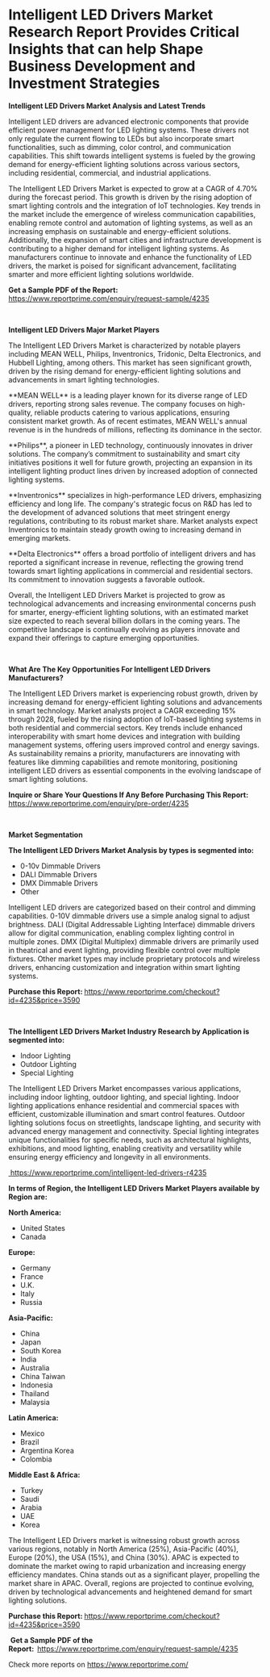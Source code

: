 <p><h1>Intelligent LED Drivers Market Research Report Provides Critical Insights that can help Shape Business Development and Investment Strategies</h1></p><p><strong>Intelligent LED Drivers Market Analysis and Latest Trends</strong></p>
<p><p>Intelligent LED drivers are advanced electronic components that provide efficient power management for LED lighting systems. These drivers not only regulate the current flowing to LEDs but also incorporate smart functionalities, such as dimming, color control, and communication capabilities. This shift towards intelligent systems is fueled by the growing demand for energy-efficient lighting solutions across various sectors, including residential, commercial, and industrial applications.</p><p>The Intelligent LED Drivers Market is expected to grow at a CAGR of 4.70% during the forecast period. This growth is driven by the rising adoption of smart lighting controls and the integration of IoT technologies. Key trends in the market include the emergence of wireless communication capabilities, enabling remote control and automation of lighting systems, as well as an increasing emphasis on sustainable and energy-efficient solutions. Additionally, the expansion of smart cities and infrastructure development is contributing to a higher demand for intelligent lighting systems. As manufacturers continue to innovate and enhance the functionality of LED drivers, the market is poised for significant advancement, facilitating smarter and more efficient lighting solutions worldwide.</p></p>
<p><strong>Get a Sample PDF of the Report:&nbsp;</strong> <a href="https://www.reportprime.com/enquiry/request-sample/4235?utm_campaign=3059&utm_medium=2&utm_source=Github&utm_content=ia&utm_term=19032025&utm_id=intelligent-led-drivers">https://www.reportprime.com/enquiry/request-sample/4235</a></p>
<p>&nbsp;</p>
<p><strong>Intelligent LED Drivers Major Market Players</strong></p>
<p><p>The Intelligent LED Drivers Market is characterized by notable players including MEAN WELL, Philips, Inventronics, Tridonic, Delta Electronics, and Hubbell Lighting, among others. This market has seen significant growth, driven by the rising demand for energy-efficient lighting solutions and advancements in smart lighting technologies.</p><p>**MEAN WELL** is a leading player known for its diverse range of LED drivers, reporting strong sales revenue. The company focuses on high-quality, reliable products catering to various applications, ensuring consistent market growth. As of recent estimates, MEAN WELL's annual revenue is in the hundreds of millions, reflecting its dominance in the sector.</p><p>**Philips**, a pioneer in LED technology, continuously innovates in driver solutions. The company’s commitment to sustainability and smart city initiatives positions it well for future growth, projecting an expansion in its intelligent lighting product lines driven by increased adoption of connected lighting systems.</p><p>**Inventronics** specializes in high-performance LED drivers, emphasizing efficiency and long life. The company's strategic focus on R&D has led to the development of advanced solutions that meet stringent energy regulations, contributing to its robust market share. Market analysts expect Inventronics to maintain steady growth owing to increasing demand in emerging markets.</p><p>**Delta Electronics** offers a broad portfolio of intelligent drivers and has reported a significant increase in revenue, reflecting the growing trend towards smart lighting applications in commercial and residential sectors. Its commitment to innovation suggests a favorable outlook.</p><p>Overall, the Intelligent LED Drivers Market is projected to grow as technological advancements and increasing environmental concerns push for smarter, energy-efficient lighting solutions, with an estimated market size expected to reach several billion dollars in the coming years. The competitive landscape is continually evolving as players innovate and expand their offerings to capture emerging opportunities.</p></p>
<p>&nbsp;</p>
<p><strong>What Are The Key Opportunities For Intelligent LED Drivers Manufacturers?</strong></p>
<p><p>The Intelligent LED Drivers market is experiencing robust growth, driven by increasing demand for energy-efficient lighting solutions and advancements in smart technology. Market analysts project a CAGR exceeding 15% through 2028, fueled by the rising adoption of IoT-based lighting systems in both residential and commercial sectors. Key trends include enhanced interoperability with smart home devices and integration with building management systems, offering users improved control and energy savings. As sustainability remains a priority, manufacturers are innovating with features like dimming capabilities and remote monitoring, positioning intelligent LED drivers as essential components in the evolving landscape of smart lighting solutions.</p></p>
<p><strong>Inquire or Share Your Questions If Any Before Purchasing This Report:</strong> <a href="https://www.reportprime.com/enquiry/pre-order/4235?utm_campaign=3059&utm_medium=2&utm_source=Github&utm_content=ia&utm_term=19032025&utm_id=intelligent-led-drivers">https://www.reportprime.com/enquiry/pre-order/4235</a></p>
<p>&nbsp;</p>
<p><strong>Market Segmentation</strong></p>
<p><strong>The Intelligent LED Drivers Market Analysis by types is segmented into:</strong></p>
<p><ul><li>0-10v Dimmable Drivers</li><li>DALI Dimmable Drivers</li><li>DMX Dimmable Drivers</li><li>Other</li></ul></p>
<p><p>Intelligent LED drivers are categorized based on their control and dimming capabilities. 0-10V dimmable drivers use a simple analog signal to adjust brightness. DALI (Digital Addressable Lighting Interface) dimmable drivers allow for digital communication, enabling complex lighting control in multiple zones. DMX (Digital Multiplex) dimmable drivers are primarily used in theatrical and event lighting, providing flexible control over multiple fixtures. Other market types may include proprietary protocols and wireless drivers, enhancing customization and integration within smart lighting systems.</p></p>
<p><strong>Purchase this Report:&nbsp;</strong><a href="https://www.reportprime.com/checkout?id=4235&price=3590&utm_campaign=3059&utm_medium=2&utm_source=Github&utm_content=ia&utm_term=19032025&utm_id=intelligent-led-drivers">https://www.reportprime.com/checkout?id=4235&price=3590</a></p>
<p>&nbsp;</p>
<p><strong>The Intelligent LED Drivers Market Industry Research by Application is segmented into:</strong></p>
<p><ul><li>Indoor Lighting</li><li>Outdoor Lighting</li><li>Special Lighting</li></ul></p>
<p><p>The Intelligent LED Drivers Market encompasses various applications, including indoor lighting, outdoor lighting, and special lighting. Indoor lighting applications enhance residential and commercial spaces with efficient, customizable illumination and smart control features. Outdoor lighting solutions focus on streetlights, landscape lighting, and security with advanced energy management and connectivity. Special lighting integrates unique functionalities for specific needs, such as architectural highlights, exhibitions, and mood lighting, enabling creativity and versatility while ensuring energy efficiency and longevity in all environments.</p></p>
<p><a href="https://www.reportprime.com/intelligent-led-drivers-r4235?utm_campaign=3059&utm_medium=2&utm_source=Github&utm_content=ia&utm_term=19032025&utm_id=intelligent-led-drivers">&nbsp;https://www.reportprime.com/intelligent-led-drivers-r4235</a></p>
<p><strong>In terms of Region, the Intelligent LED Drivers Market Players available by Region are:</strong></p>
<p>
    <p> <strong> North America: </strong>
        <ul>
            <li>United States</li>
            <li>Canada</li>
        </ul>
        </p> 
    <p> <strong> Europe: </strong>
        <ul>
            <li>Germany</li>
            <li>France</li>
            <li>U.K.</li>
            <li>Italy</li>
            <li>Russia</li>
        </ul>
        </p> 
    <p> <strong> Asia-Pacific: </strong>
        <ul>
            <li>China</li>
            <li>Japan</li>
            <li>South Korea</li>
            <li>India</li>
            <li>Australia</li>
            <li>China Taiwan</li>
            <li>Indonesia</li>
            <li>Thailand</li>
            <li>Malaysia</li>
        </ul>
        </p> 
    <p> <strong> Latin America: </strong>
        <ul>
            <li>Mexico</li>
            <li>Brazil</li>
            <li>Argentina Korea</li>
            <li>Colombia</li>
        </ul>
        </p> 
    <p> <strong> Middle East & Africa: </strong>
        <ul>
            <li>Turkey</li>
            <li>Saudi</li>
            <li>Arabia</li>
            <li>UAE</li>
            <li>Korea</li>
        </ul>
    </p>
    </p>
<p><p>The Intelligent LED Drivers market is witnessing robust growth across various regions, notably in North America (25%), Asia-Pacific (40%), Europe (20%), the USA (15%), and China (30%). APAC is expected to dominate the market owing to rapid urbanization and increasing energy efficiency mandates. China stands out as a significant player, propelling the market share in APAC. Overall, regions are projected to continue evolving, driven by technological advancements and heightened demand for smart lighting solutions.</p></p>
<p><strong>Purchase this Report: </strong><a href="https://www.reportprime.com/checkout?id=4235&price=3590&utm_campaign=3059&utm_medium=2&utm_source=Github&utm_content=ia&utm_term=19032025&utm_id=intelligent-led-drivers">https://www.reportprime.com/checkout?id=4235&price=3590</a></p>
<p>&nbsp;<strong>Get a Sample PDF of the Report:&nbsp;&nbsp;</strong><a href="https://www.reportprime.com/enquiry/request-sample/4235?utm_campaign=3059&utm_medium=2&utm_source=Github&utm_content=ia&utm_term=19032025&utm_id=intelligent-led-drivers">https://www.reportprime.com/enquiry/request-sample/4235</a></p>
<p><strong></strong></p>
<p>Check more reports on <a href="https://www.reportprime.com/?utm_campaign=3059&utm_medium=2&utm_source=Github&utm_content=ia&utm_term=19032025&utm_id=intelligent-led-drivers">https://www.reportprime.com/</a></p>